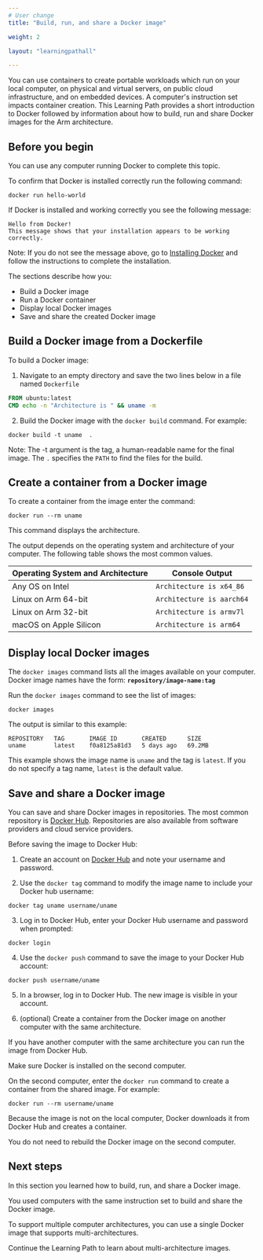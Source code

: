 ```yaml
---
# User change
title: "Build, run, and share a Docker image"

weight: 2

layout: "learningpathall"

---
```


You can use containers to create portable workloads which run on your local computer, on physical and virtual servers, on public cloud infrastructure, and on embedded devices. A computer's instruction set impacts container creation. This Learning Path provides a short introduction to Docker followed by information about how to build, run and share Docker images for the Arm architecture. 

## Before you begin

You can use any computer running Docker to complete this topic.

To confirm that Docker is installed correctly run the following command:

```console
docker run hello-world
```

If Docker is installed and working correctly you see the following message:

```console
Hello from Docker!
This message shows that your installation appears to be working correctly.
```
         
Note: If you do not see the message above, go to [Installing Docker](/install-tools/docker/) and follow the instructions to complete the installation.

The sections describe how you:
- Build a Docker image
- Run a Docker container
- Display local Docker images
- Save and share the created Docker image

## Build a Docker image from a Dockerfile

To build a Docker image:

1. Navigate to an empty directory and save the two lines below in a file named `Dockerfile`

```dockerfile
FROM ubuntu:latest
CMD echo -n "Architecture is " && uname -m
```

2. Build the Docker image with the `docker build` command. For example: 

```console 
docker build -t uname  .
```

Note: The -t argument is the tag, a human-readable name for the final image. The `.` specifies the `PATH` to find the files for the build.

## Create a container from a Docker image

To create a container from the image enter the command:

```console
docker run --rm uname 
```
      
This command displays the architecture.
   
The output depends on the operating system and architecture of your computer. The following table shows the most common values.

| Operating System and Architecture | Console Output |
| ----------- | ----------- |
| Any OS on Intel | `Architecture is x64_86` |
| Linux on Arm 64-bit | `Architecture is aarch64` |
| Linux on Arm 32-bit | `Architecture is armv7l` |
| macOS on Apple Silicon | `Architecture is arm64` |

## Display local Docker images

The `docker images` command lists all the images available on your computer. Docker image names have the form: **`repository/image-name:tag`**

Run the `docker images` command to see the list of images:

```console
docker images
```

The output is similar to this example:

```console
REPOSITORY   TAG       IMAGE ID       CREATED      SIZE
uname        latest    f0a8125a81d3   5 days ago   69.2MB
```

This example shows the image name is `uname` and the tag is `latest`. If you do not specify a tag name, `latest` is the default value.

## Save and share a Docker image

You can save and share Docker images in repositories. The most common repository is [Docker Hub](https://hub.docker.com/). Repositories are also available from software providers and cloud service providers.

Before saving the image to Docker Hub:

1. Create an account on [Docker Hub](https://hub.docker.com/signup) and note your username and password.

2. Use the `docker tag` command to modify the image name to include your Docker hub username:

```console
docker tag uname username/uname
```

3. Log in to Docker Hub, enter your Docker Hub username and password when prompted:

```console
docker login
```

4. Use the `docker push` command to save the image to your Docker Hub account:

```console
docker push username/uname
```

5. In a browser, log in to Docker Hub. The new image is visible in your account. 

6. (optional) Create a container from the Docker image on another computer with the same architecture.

If you have another computer with the same architecture you can run the image from Docker Hub. 

Make sure Docker is installed on the second computer.

On the second computer, enter the `docker run` command to create a container from the shared image. For example:

```console
docker run --rm username/uname
```

Because the image is not on the local computer, Docker downloads it from Docker Hub and creates a container. 

You do not need to rebuild the Docker image on the second computer.

## Next steps

In this section you learned how to build, run, and share a Docker image. 

You used computers with the same instruction set to build and share the Docker image.

To support multiple computer architectures, you can use a single Docker image that supports multi-architectures. 

Continue the Learning Path to learn about multi-architecture images.
